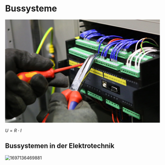 <!--
author:   Your Name
email:    your@email.com
version:  0.1.0
language: en
narrator: US English Female

comment:  This simple description of your course.
          Multiline is also okay.

link:     https://cdn.jsdelivr.net/chartist.js/latest/chartist.min.css

script:   https://cdn.jsdelivr.net/chartist.js/latest/chartist.min.js

translation: Français translations/French.md
-->

# Bussysteme

![Alt text](assets/Bussysteme.png)

$U = R \cdot I$

## Bussystemen in der Elektrotechnik

![1697136469881](image/Spielplatz/1697136469881.png "Testbild")
